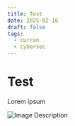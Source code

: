 ```yaml
---
title: Test
date: 2025-02-16
draft: false
tags:
  - curran
  - cybersec
---
```


# Test
Lorem ipsum

![Image Description](/images/test.png)